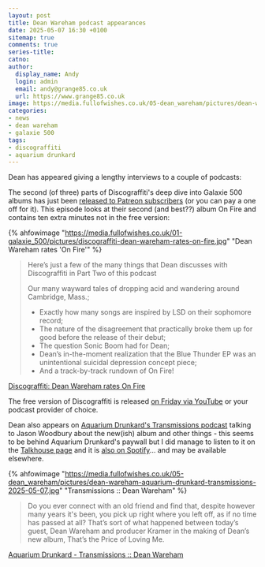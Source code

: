 ```yaml
---
layout: post
title: Dean Wareham podcast appearances
date: 2025-05-07 16:30 +0100
sitemap: true
comments: true
series-title:
catno:
author:
  display_name: Andy
  login: admin
  email: andy@grange85.co.uk
  url: https://www.grange85.co.uk
image: https://media.fullofwishes.co.uk/05-dean_wareham/pictures/dean-wareham-aquarium-drunkard-transmissions-2025-05-07.jpg
categories:
- news
- dean wareham
- galaxie 500
tags:
- discograffiti
- aquarium drunkard
---
```

Dean has appeared giving a lengthy interviews to a couple of podcasts:

The second (of three) parts of Discograffiti's deep dive into Galaxie 500 albums has just been [released to Patreon subscribers](https://www.patreon.com/posts/206-directors-of-128321020) (or you can pay a one off for it). This episode looks at their second (and best??) album On Fire and contains ten extra minutes not in the free version:

{% ahfowimage "https://media.fullofwishes.co.uk/01-galaxie_500/pictures/discograffiti-dean-wareham-rates-on-fire.jpg" "Dean Wareham rates 'On Fire'" %}

<blockquote>
    <p>Here’s just a few of the many things that Dean discusses with Discograffiti in Part Two of this podcast</p>
    <p>Our many wayward tales of dropping acid and wandering around Cambridge, Mass.;</p> 
    <ul>
    <li>Exactly how many songs are inspired by LSD on their sophomore record;</li>
    <li>The nature of the disagreement that practically broke them up for good before the release of their debut;</li>
    <li>The question Sonic Boom had for Dean;</li>
    <li>Dean’s in-the-moment realization that the Blue Thunder EP was an unintentional suicidal depression concept piece;</li>
    <li>And a track-by-track rundown of On Fire!</li>
    </ul>
</blockquote>
<p class="caption"><a href="https://www.patreon.com/posts/206-directors-of-128321020">Discograffiti: Dean Wareham rates On Fire</a></p>

The free version of Discograffiti is released [on Friday via YouTube](https://www.youtube.com/@discograffitipodcast2872/videos) or your podcast provider of choice.

Dean also appears on [Aquarium Drunkard's Transmissions podcast](https://aquariumdrunkard.com/2025/05/07/transmissions-dean-wareham/) talking to Jason Woodbury about the new(ish) album and other things - this seems to be behind Aquarium Drunkard's paywall but I did manage to listen to it on the [Talkhouse page](https://www.talkhouse.com/transmissions-dean-wareham/) and it is [also on Spotify](https://open.spotify.com/episode/2fYbb452SMTmFKeqtlTOfE?si=Sedmi14cTQqGc2zcVu6m3w)... and may be available elsewhere.

{% ahfowimage "https://media.fullofwishes.co.uk/05-dean_wareham/pictures/dean-wareham-aquarium-drunkard-transmissions-2025-05-07.jpg" "Transmissions :: Dean Wareham" %}

<blockquote>
Do you ever connect with an old friend and find that, despite however many years it's been, you pick up right where you left off, as if no time has passed at all? That’s sort of what happened between today’s guest, Dean Wareham and producer Kramer in the making of Dean’s new album, That’s the Price of Loving Me. 
</blockquote>
<p class="caption"><a href="https://aquariumdrunkard.com/2025/05/07/transmissions-dean-wareham/">Aquarium Drunkard - Transmissions :: Dean Wareham</a></p>
